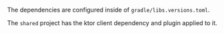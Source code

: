 The dependencies are configured inside of `gradle/libs.versions.toml`.

The `shared` project has the ktor client dependency and plugin applied to it.